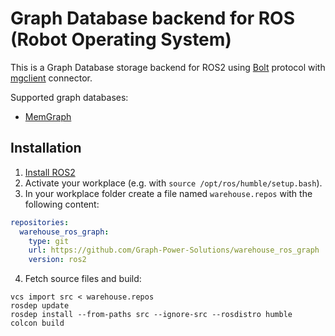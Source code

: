# Graph Database backend for ROS (Robot Operating System)

This is a Graph Database storage backend for ROS2 using [Bolt](https://boltprotocol.org/) protocol with [mgclient](https://github.com/memgraph/mgclient) connector.

Supported graph databases:
* [MemGraph](https://www.memgraph.com/)

## Installation
1. [Install ROS2](https://docs.ros.org/en/humble/Installation.html)
2. Activate your workplace (e.g. with `source /opt/ros/humble/setup.bash`).
3. In your workplace folder create a file named `warehouse.repos` with the following content:
```yaml
repositories:
  warehouse_ros_graph:
    type: git
    url: https://github.com/Graph-Power-Solutions/warehouse_ros_graph
    version: ros2
```
4. Fetch source files and build:
```
vcs import src < warehouse.repos
rosdep update
rosdep install --from-paths src --ignore-src --rosdistro humble
colcon build
```
